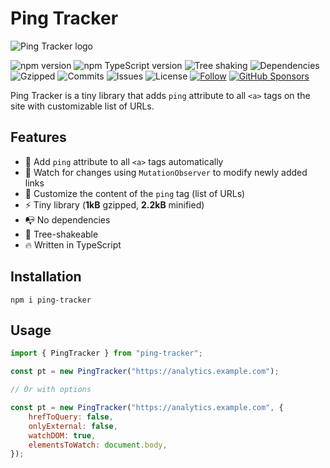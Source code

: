 # Ping Tracker

![Ping Tracker logo](https://raw.githubusercontent.com/matronator/PingTracker/main/.github/ping-tracker.png)

![npm version](https://img.shields.io/npm/v/ping-tracker)
![npm TypeScript version](https://img.shields.io/npm/dependency-version/ping-tracker/dev/typescript)
![Tree shaking](https://badgen.net/bundlephobia/tree-shaking/ping-tracker)
![Dependencies](https://badgen.net/bundlephobia/dependency-count/ping-tracker)
![Gzipped](https://badgen.net/bundlephobia/minzip/ping-tracker)
![Commits](https://badgen.net/github/commits/matronator/PingTracker)
![Issues](https://img.shields.io/github/issues/matronator/PingTracker.svg)
![License](https://img.shields.io/github/license/matronator/PingTracker.svg)
<a href="https://github.com/matronator">![Follow](https://img.shields.io/github/followers/matronator.svg?style=social&label=Follow&maxAge=2592000)</a>
<a href="https://github.com/sponsors/matronator/">![GitHub Sponsors](https://img.shields.io/github/sponsors/matronator)</a>

Ping Tracker is a tiny library that adds `ping` attribute to all `<a>` tags on the site with customizable list of URLs.

## Features

-   🏓 Add `ping` attribute to all `<a>` tags automatically
-   👀 Watch for changes using `MutationObserver` to modify newly added links
-   📝 Customize the content of the `ping` tag (list of URLs)
-   ⚡️ Tiny library (**1kB** gzipped, **2.2kB** minified)
-   📭 No dependencies
-   🌳 Tree-shakeable
-   🔥 Written in TypeScript

## Installation

```
npm i ping-tracker
```

## Usage

```js
import { PingTracker } from "ping-tracker";

const pt = new PingTracker("https://analytics.example.com");

// Or with options

const pt = new PingTracker("https://analytics.example.com", {
    hrefToQuery: false,
    onlyExternal: false,
    watchDOM: true,
    elementsToWatch: document.body,
});
```
